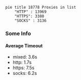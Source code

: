
```mermaid
pie title 18778 Proxies in list
    "HTTP" : 13969
    "HTTPS": 3380
    "SOCKS" : 3136
```

### Some Info
#### Average Timeout

- mixed: 3.6s
- http: 1.7s
- https: 7.5s
- socks: 6.2s